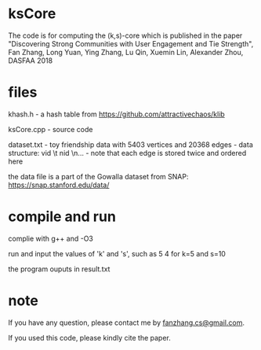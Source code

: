# ksCore
The code is for computing the (k,s)-core which is published in the paper "Discovering Strong Communities with User Engagement and Tie Strength", Fan Zhang, Long Yuan, Ying Zhang, Lu Qin, Xuemin Lin, Alexander Zhou, DASFAA 2018


# files
khash.h - a hash table from https://github.com/attractivechaos/klib

ksCore.cpp - source code 

dataset.txt - toy friendship data with 5403 vertices and 20368 edges - data structure: vid \t nid \n... - note that each edge is stored twice and ordered here

the data file is a part of the Gowalla dataset from SNAP: https://snap.stanford.edu/data/


# compile and run
complie with g++ and -O3

run and input the values of 'k' and 's', such as 5 4 for k=5 and s=10

the program ouputs in result.txt

# note
If you have any question, please contact me by fanzhang.cs@gmail.com.

If you used this code, please kindly cite the paper.

